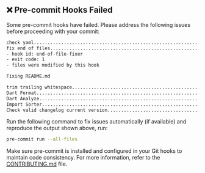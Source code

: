## ❌ Pre-commit Hooks Failed

Some pre-commit hooks have failed. Please address the following issues before proceeding with your commit:
```bash
check yaml...............................................................Passed
fix end of files.........................................................Failed
- hook id: end-of-file-fixer
- exit code: 1
- files were modified by this hook

Fixing README.md

trim trailing whitespace.................................................Passed
Dart Format..............................................................Passed
Dart Analyze.............................................................Passed
Import Sorter............................................................Passed
Check valid changelog current version....................................Passed
```
Run the following command to fix issues automatically (if available) and reproduce the output shown above, run:

```bash
pre-commit run --all-files
```
Make sure pre-commit is installed and configured in your Git hooks to maintain code consistency. For more information, refer to the [CONTRIBUTING.md](https://github.com/izzalDev/inno_build/blob/main/CONTRIBUTE.md) file.
